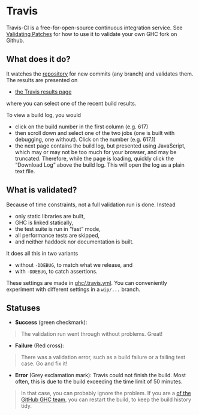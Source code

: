 # Travis



Travis-CI is a free-for-open-source continuous integration service. See [Validating Patches](testing-patches#travis) for how to use it to validate your own GHC fork on Github.


## What does it do?



It watches the [repository](repositories) for new commits (any branch) and validates them. The results are presented on


- [ the Travis results page](https://travis-ci.org/ghc/ghc/builds)


where you can select one of the recent build results.



To view a build log, you would


- click on the build number in the first column (e.g. 617)
- then scroll down and select one of the two jobs (one is built with debugging, one without). Click on the number (e.g. 617.1)
- the next page contains the build log, but presented using JavaScript, which may or may not be too much for your browser, and may be truncated. Therefore, while the page is loading, quickly click the “Download Log” above the build log. This will open the log as a plain text file.

## What is validated?



Because of time constraints, not a full validation run is done. Instead


- only static libraries are built,
- GHC is linked statically,
- the test suite is run in “fast” mode,
- all performance tests are skipped,
- and neither haddock nor documentation is built.


It does all this in two variants


- without `-DDEBUG`, to match what we release, and
- with `-DDEBUG`, to catch assertions.


These settings are made in [ghc/.travis.yml](/trac/ghc/browser/ghc/.travis.yml)[](/trac/ghc/export/HEAD/ghc/.travis.yml). You can conveniently experiment with different settings in a `wip/...` branch.


## Statuses


- **Success** (green checkmark):

>
>
> The validation run went through without problems. Great!
>
>

- **Failure** (Red cross):

>
>
> There was a validation error, such as a build failure or a failing test case. Go and fix it!
>
>

- **Error** (Grey exclamation mark): Travis could not finish the build. Most often, this is due to the build exceeding the time limit of 50 minutes. 


   


>
>
> In that case, you can probably ignore the problem. If you are a [
> of the GitHub GHC team](https://github.com/orgs/ghc/members|member), you can restart the build, to keep the build history tidy.
>
>

